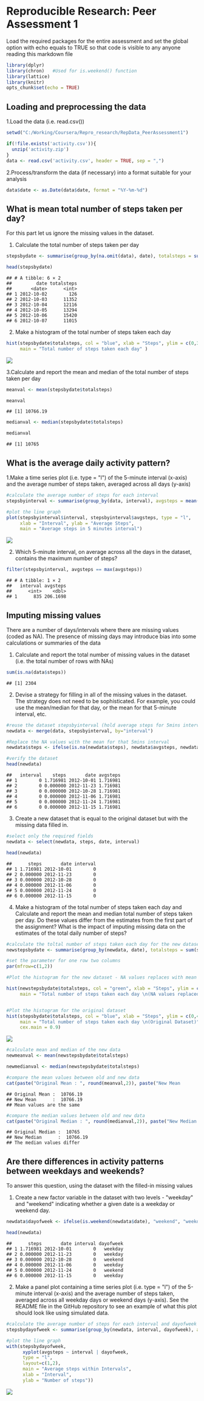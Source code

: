 # Reproducible Research: Peer Assessment 1
Load the required packages for the entire assessment and set the global option
with echo equals to TRUE so that code is visible to any anyone reading this markdown file


```r
library(dplyr)
library(chron)   #Used for is.weekend() function
library(lattice)
library(knitr)
opts_chunk$set(echo = TRUE)
```

## Loading and preprocessing the data

1.Load the data (i.e. read.csv())


```r
setwd("C:/Working/Coursera/Repro_research/RepData_PeerAssessment1")

if(!file.exists('activity.csv')){
  unzip('activity.zip')
}
data <- read.csv('activity.csv', header = TRUE, sep = ",")
```

2.Process/transform the data (if necessary) into a format suitable for your analysis


```r
data$date <- as.Date(data$date, format = "%Y-%m-%d")
```

## What is mean total number of steps taken per day?

For this part let us ignore the missing values in the dataset.

1. Calculate the total number of steps taken per day


```r
stepsbydate <- summarise(group_by(na.omit(data), date), totalsteps = sum(steps))

head(stepsbydate)
```

```
## # A tibble: 6 × 2
##         date totalsteps
##       <date>      <int>
## 1 2012-10-02        126
## 2 2012-10-03      11352
## 3 2012-10-04      12116
## 4 2012-10-05      13294
## 5 2012-10-06      15420
## 6 2012-10-07      11015
```

2. Make a histogram of the total number of steps taken each day


```r
hist(stepsbydate$totalsteps, col = "blue", xlab = "Steps", ylim = c(0,30),
     main = "Total number of steps taken each day" )
```

![](PA1_template_files/figure-html/unnamed-chunk-5-1.png)<!-- -->


3.Calculate and report the mean and median of the total number of steps taken per day


```r
meanval <- mean(stepsbydate$totalsteps)

meanval
```

```
## [1] 10766.19
```


```r
medianval <- median(stepsbydate$totalsteps)

medianval
```

```
## [1] 10765
```


## What is the average daily activity pattern?

1.Make a time series plot (i.e. type = "l") of the 5-minute interval (x-axis) and the average number of steps taken, averaged across all days (y-axis)


```r
#calculate the average number of steps for each interval
stepsbyinterval <- summarise(group_by(data, interval), avgsteps = mean(steps, na.rm = TRUE))

#plot the line graph
plot(stepsbyinterval$interval, stepsbyinterval$avgsteps, type = "l",
     xlab = "Interval", ylab = "Average Steps", 
     main = "Average steps in 5 minutes interval")
```

![](PA1_template_files/figure-html/unnamed-chunk-8-1.png)<!-- -->

2. Which 5-minute interval, on average across all the days in the dataset, contains the maximum number of steps?


```r
filter(stepsbyinterval, avgsteps == max(avgsteps))
```

```
## # A tibble: 1 × 2
##   interval avgsteps
##      <int>    <dbl>
## 1      835 206.1698
```


## Imputing missing values

There are a number of days/intervals where there are missing values (coded as NA). The presence of missing days may introduce bias into some calculations or summaries of the data


1. Calculate and report the total number of missing values in the dataset (i.e. the total number of rows with NAs)


```r
sum(is.na(data$steps))
```

```
## [1] 2304
```

2. Devise a strategy for filling in all of the missing values in the dataset. The strategy does not need to be sophisticated. For example, you could use the mean/median for that day, or the mean for that 5-minute interval, etc.


```r
#reuse the dataset stepsbyinterval (hold average steps for 5mins interval) and merge it with original data set
newdata <- merge(data, stepsbyinterval, by="interval")

#Replace the NA values with the mean for that 5mins interval
newdata$steps <- ifelse(is.na(newdata$steps), newdata$avgsteps, newdata$steps)

#verify the dataset
head(newdata)
```

```
##   interval    steps       date avgsteps
## 1        0 1.716981 2012-10-01 1.716981
## 2        0 0.000000 2012-11-23 1.716981
## 3        0 0.000000 2012-10-28 1.716981
## 4        0 0.000000 2012-11-06 1.716981
## 5        0 0.000000 2012-11-24 1.716981
## 6        0 0.000000 2012-11-15 1.716981
```

3. Create a new dataset that is equal to the original dataset but with the missing data filled in.


```r
#select only the required fields
newdata <- select(newdata, steps, date, interval)

head(newdata)
```

```
##      steps       date interval
## 1 1.716981 2012-10-01        0
## 2 0.000000 2012-11-23        0
## 3 0.000000 2012-10-28        0
## 4 0.000000 2012-11-06        0
## 5 0.000000 2012-11-24        0
## 6 0.000000 2012-11-15        0
```


4. Make a histogram of the total number of steps taken each day and Calculate and report the mean and median total number of steps taken per day. Do these values differ from the estimates from the first part of the assignment? What is the impact of imputing missing data on the estimates of the total daily number of steps?


```r
#calculate the toltal number of steps taken each day for the new dataset
newstepsbydate <- summarise(group_by(newdata, date), totalsteps = sum(steps))

#set the parameter for one row two columns
par(mfrow=c(1,2))

#Plot the histogram for the new dataset - NA values replaces with mean steps of 5min interval

hist(newstepsbydate$totalsteps, col = "green", xlab = "Steps", ylim = c(0,40),
     main = "Total number of steps taken each day \n(NA values replaced with \nAvg steps of 5min interval)" , cex.main = 0.9)


#Plot the histogram for the original dataset
hist(stepsbydate$totalsteps, col = "blue", xlab = "Steps", ylim = c(0,40),
     main = "Total number of steps taken each day \n(Original Dataset)" , 
     cex.main = 0.9)
```

![](PA1_template_files/figure-html/unnamed-chunk-13-1.png)<!-- -->


```r
#calculate mean and median of the new data
newmeanval <- mean(newstepsbydate$totalsteps)

newmedianval <- median(newstepsbydate$totalsteps)

#compare the mean values between old and new data
cat(paste("Original Mean : ", round(meanval,2)), paste("New Mean      : ", round(newmeanval,2)), ifelse(newmeanval == meanval, "Mean values are the same", "The mean values differ" ), sep = "\n" )
```

```
## Original Mean :  10766.19
## New Mean      :  10766.19
## Mean values are the same
```



```r
#compare the median values between old and new data
cat(paste("Original Median : ", round(medianval,2)), paste("New Median      : ", round(newmedianval,2)), ifelse(newmedianval == medianval, "Median values are the same", "The median values differ" ), sep = "\n" )
```

```
## Original Median :  10765
## New Median      :  10766.19
## The median values differ
```


## Are there differences in activity patterns between weekdays and weekends?

To answer this question, using the dataset with the filled-in missing values

1. Create a new factor variable in the dataset with two levels - "weekday" and "weekend" indicating whether a given date is a weekday or weekend day.


```r
newdata$dayofweek <- ifelse(is.weekend(newdata$date), "weekend", "weekday") 

head(newdata)
```

```
##      steps       date interval dayofweek
## 1 1.716981 2012-10-01        0   weekday
## 2 0.000000 2012-11-23        0   weekday
## 3 0.000000 2012-10-28        0   weekend
## 4 0.000000 2012-11-06        0   weekday
## 5 0.000000 2012-11-24        0   weekend
## 6 0.000000 2012-11-15        0   weekday
```

2. Make a panel plot containing a time series plot (i.e. type = "l") of the 5-minute interval (x-axis) and the average number of steps taken, averaged across all weekday days or weekend days (y-axis). See the README file in the GitHub repository to see an example of what this plot should look like using simulated data.



```r
#calculate the average number of steps for each interval and dayofweek
stepsbydayofweek <- summarise(group_by(newdata, interval, dayofweek), avgsteps = mean(steps))

#plot the line graph
with(stepsbydayofweek, 
      xyplot(avgsteps ~ interval | dayofweek, 
      type = "l",      
      layout=c(1,2),
      main = "Average steps within Intervals",
      xlab = "Interval",
      ylab = "Number of steps"))
```

![](PA1_template_files/figure-html/unnamed-chunk-17-1.png)<!-- -->
